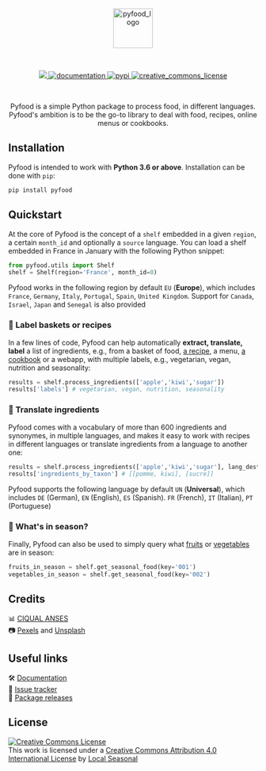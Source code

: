 
</br>

<p align="center">
  <img height="80px" src="docs/img/pyfood-logo.svg" alt="pyfood_logo">
</p>

</br>

<p align="center">
  <!-- Code coverage -->
  <a href="https://codecov.io/gh/local-seasonal/pyfood">
    <img src="https://codecov.io/gh/local-seasonal/pyfood/branch/main/graph/badge.svg?token=3Z6ZV18Y77"/>
  </a>
  <!-- Documentation -->
  <a href="https://pyfood.readthedocs.io/en/latest/">
    <img src="https://img.shields.io/website?label=docs&style=flat-square&url=https://readthedocs.org/projects/pyfood/" alt="documentation">
  </a>
  </a>
  <!-- PyPI -->
  <a href="https://pypi.org/project/pyfood">
    <img src="https://img.shields.io/pypi/v/pyfood.svg?label=release&color=blue&style=flat-square" alt="pypi">
  </a>
  <!-- License -->
  <a href="http://creativecommons.org/licenses/by/4.0/">
    <img src="https://img.shields.io/badge/License-CC--BY--4.0-blue.svg?style=flat-square" alt="creative_commons_license">
  </a>
</p>

</br>

<p align="center">
  Pyfood is a simple Python package to process food, in different languages. Pyfood's ambition is to be the go-to library to deal with food, recipes, online menus or cookbooks.
</p>

## Installation 

Pyfood is intended to work with **Python 3.6 or above**. Installation can be done with `pip`:

```sh
pip install pyfood
```

## Quickstart

At the core of Pyfood is the concept of a ``shelf`` embedded in a given ``region``, a certain ``month_id`` and optionally a ``source`` language.
You can load a shelf embedded in France in January with the following Python snippet:

```python
from pyfood.utils import Shelf
shelf = Shelf(region='France', month_id=0)
```

Pyfood works in the following region by default ``EU`` (**Europe**), which includes ``France``, ``Germany``, ``Italy``, ``Portugal``, ``Spain``, ``United Kingdom``. Support for ``Canada``, ``Israel``, ``Japan`` and ``Senegal`` is also provided

### 🍐 Label baskets or recipes

In a few lines of code, Pyfood can help automatically **extract, translate, label** a list of ingredients, e.g., from a basket of food, [a recipe](https://www.local-seasonal.org/chefs/Binet%20Soup/cookbook?name=Gazpacho), a menu, [a cookbook](https://www.local-seasonal.org/chefs/Binet%20Soup/cookbook) or a webapp, with multiple labels, e.g., vegetarian, vegan, nutrition and seasonality:

```python
results = shelf.process_ingredients(['apple','kiwi','sugar'])
results['labels'] # vegetarian, vegan, nutrition, seasonality
```

### 🍋 Translate ingredients
Pyfood comes with a vocabulary of more than 600 ingredients and synonymes, in multiple languages, and makes it easy to work with recipes in different languages or translate ingredients from a language to another one:

```python
results = shelf.process_ingredients(['apple','kiwi','sugar'], lang_dest='FR')
results['ingredients_by_taxon'] # [[pomme, kiwi], [sucre]]
```

Pyfood supports the following language by default ``UN`` (**Universal**), which includes ``DE`` (German), ``EN`` (English), ``ES`` (Spanish). ``FR`` (French), ``IT`` (Italian), ``PT`` (Portuguese)

### 🍓 What's in season?

Finally, Pyfood can also be used to simply query what [fruits](https://www.local-seasonal.org/en/on-the-menu?name=Fruits) or [vegetables](https://www.local-seasonal.org/en/on-the-menu?name=Vegetables) are in season:

```python
fruits_in_season = shelf.get_seasonal_food(key='001')
vegetables_in_season = shelf.get_seasonal_food(key='002')
```

## Credits

📊 [CIQUAL ANSES](https://ciqual.anses.fr/) <br/>
📷 [Pexels](https://www.pexels.com/) and [Unsplash](https://unsplash.com/)

## Useful links

🛠️ [Documentation](https://pyfood.readthedocs.io/en/latest/)  <br/>
🐛 [Issue tracker](https://github.com/local-seasonal/pyfood/issues)  <br/>
🍕 [Package releases](https://pypi.org/project/pyfood/#history)

## License

<a rel="license" href="http://creativecommons.org/licenses/by/4.0/"><img alt="Creative Commons License" style="border-width:0" src="https://i.creativecommons.org/l/by/4.0/88x31.png" /></a>  <br/> This work is licensed under a <a rel="license" href="http://creativecommons.org/licenses/by/4.0/">Creative Commons Attribution 4.0 International License</a> by [Local Seasonal](https://www.local-seasonal.org/)
